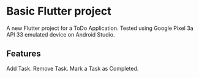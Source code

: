 # Basic Flutter project

A new Flutter project for a ToDo Application. Tested using Google Pixel 3a API 33 emulated device on Android Studio.

## Features
Add Task.
Remove Task.
Mark a Task as Completed.
